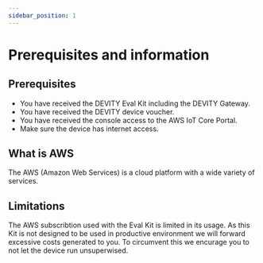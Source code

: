 ```yaml
---
sidebar_position: 1
---
```

# Prerequisites and information

## Prerequisites

- You have received the DEVITY Eval Kit including the DEVITY Gateway.
- You have received the DEVITY device voucher.
- You have received the console access to the AWS IoT Core Portal.
- Make sure the device has internet access.

## What is AWS
The AWS (Amazon Web Services) is a cloud platform with a wide variety of services.

## Limitations

The AWS subscribtion used with the Eval Kit is limited in its usage.
As this Kit is not designed to be used in productive environment we will forward excessive costs generated to you.
To circumvent this we encurage you to not let the device run unsuperwised.